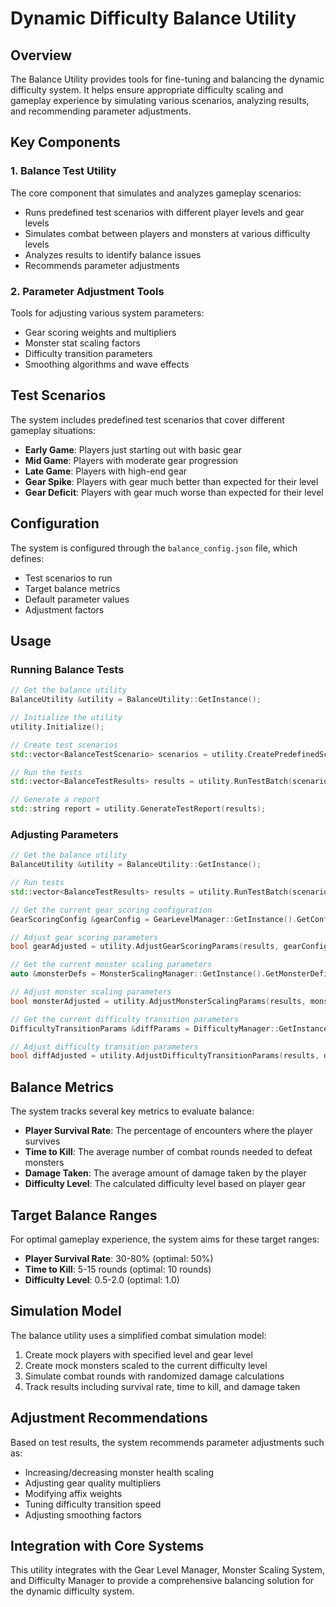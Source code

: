 # Dynamic Difficulty Balance Utility

## Overview

The Balance Utility provides tools for fine-tuning and balancing the dynamic difficulty system. It helps ensure appropriate difficulty scaling and gameplay experience by simulating various scenarios, analyzing results, and recommending parameter adjustments.

## Key Components

### 1. Balance Test Utility

The core component that simulates and analyzes gameplay scenarios:

- Runs predefined test scenarios with different player levels and gear levels
- Simulates combat between players and monsters at various difficulty levels
- Analyzes results to identify balance issues
- Recommends parameter adjustments

### 2. Parameter Adjustment Tools

Tools for adjusting various system parameters:

- Gear scoring weights and multipliers
- Monster stat scaling factors
- Difficulty transition parameters
- Smoothing algorithms and wave effects

## Test Scenarios

The system includes predefined test scenarios that cover different gameplay situations:

- **Early Game**: Players just starting out with basic gear
- **Mid Game**: Players with moderate gear progression
- **Late Game**: Players with high-end gear
- **Gear Spike**: Players with gear much better than expected for their level
- **Gear Deficit**: Players with gear much worse than expected for their level

## Configuration

The system is configured through the `balance_config.json` file, which defines:

- Test scenarios to run
- Target balance metrics
- Default parameter values
- Adjustment factors

## Usage

### Running Balance Tests

```cpp
// Get the balance utility
BalanceUtility &utility = BalanceUtility::GetInstance();

// Initialize the utility
utility.Initialize();

// Create test scenarios
std::vector<BalanceTestScenario> scenarios = utility.CreatePredefinedScenarios();

// Run the tests
std::vector<BalanceTestResults> results = utility.RunTestBatch(scenarios);

// Generate a report
std::string report = utility.GenerateTestReport(results);
```

### Adjusting Parameters

```cpp
// Get the balance utility
BalanceUtility &utility = BalanceUtility::GetInstance();

// Run tests
std::vector<BalanceTestResults> results = utility.RunTestBatch(scenarios);

// Get the current gear scoring configuration
GearScoringConfig &gearConfig = GearLevelManager::GetInstance().GetConfig();

// Adjust gear scoring parameters
bool gearAdjusted = utility.AdjustGearScoringParams(results, gearConfig);

// Get the current monster scaling parameters
auto &monsterDefs = MonsterScalingManager::GetInstance().GetMonsterDefinitions();

// Adjust monster scaling parameters
bool monsterAdjusted = utility.AdjustMonsterScalingParams(results, monsterDefs);

// Get the current difficulty transition parameters
DifficultyTransitionParams &diffParams = DifficultyManager::GetInstance().GetTransitionParams();

// Adjust difficulty transition parameters
bool diffAdjusted = utility.AdjustDifficultyTransitionParams(results, diffParams);
```

## Balance Metrics

The system tracks several key metrics to evaluate balance:

- **Player Survival Rate**: The percentage of encounters where the player survives
- **Time to Kill**: The average number of combat rounds needed to defeat monsters
- **Damage Taken**: The average amount of damage taken by the player
- **Difficulty Level**: The calculated difficulty level based on player gear

## Target Balance Ranges

For optimal gameplay experience, the system aims for these target ranges:

- **Player Survival Rate**: 30-80% (optimal: 50%)
- **Time to Kill**: 5-15 rounds (optimal: 10 rounds)
- **Difficulty Level**: 0.5-2.0 (optimal: 1.0)

## Simulation Model

The balance utility uses a simplified combat simulation model:

1. Create mock players with specified level and gear level
2. Create mock monsters scaled to the current difficulty level
3. Simulate combat rounds with randomized damage calculations
4. Track results including survival rate, time to kill, and damage taken

## Adjustment Recommendations

Based on test results, the system recommends parameter adjustments such as:

- Increasing/decreasing monster health scaling
- Adjusting gear quality multipliers
- Modifying affix weights
- Tuning difficulty transition speed
- Adjusting smoothing factors

## Integration with Core Systems

This utility integrates with the Gear Level Manager, Monster Scaling System, and Difficulty Manager to provide a comprehensive balancing solution for the dynamic difficulty system.
